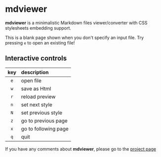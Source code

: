 # mdviewer

__mdviewer__ is a minimalistic Markdown files viewer/converter with CSS
stylesheets embedding support.  

This is a blank page shown when you don't specify an input file. Try pressing 
`e` to open an existing file!

## Interactive controls

| key |  description          |
|:---:|:----------------------|
| `e` | open file             |
| `w` | save as Html          |
| `r` | reload preview        |
| `n` | set next style        |
| `N` | set previous style    |
| `z` | go to previous page   |
| `x` | go to following page  |
| `q` | quit                  |


If you have any comments about __mdviewer__, please go to 
the [project page](http://github.com/agustinmista/mdviewer)


